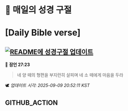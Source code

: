 # 🙏 매일의 성경 구절
# [Daily Bible verse]
## [![README에 성경구절 업데이트](https://github.com/DONGSUKA/first_test/actions/workflows/update-readme-bible.yml/badge.svg)](https://github.com/DONGSUKA/first_test/actions/workflows/update-readme-bible.yml)
<!-- START_BIBLE_VERSE -->
📖 **잠언 27:23**
> 네 양 떼의 형편을 부지런히 살피며 네 소 떼에게 마음을 두라

🕊️ _업데이트 시각: 2025-09-09 20:52:11 KST_
  <!-- END_BIBLE_VERSE -->
## GITHUB_ACTION
